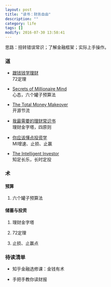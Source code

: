 ```yaml
---
layout: post
title: "读书：财务自由"
description: ""
category: life
tags: []
modify: 2016-07-30 13:58:41
---
```


思路：扭转错误常识；了解金融框架；实际上手操作。

### 道
+ [跟钱钱学理财](https://www.evernote.com/l/ADApjMvufXpE8avJHt7pTLldl-zKVVmFGC4)       
  72定理

+ [Secrets of Millionaire Mind](https://www.evernote.com/l/ADDMsAvEs_9CS7lTgxE3cy7hJTmH6cYoyRk)     
  心态，六个罐子预算法

+ [The Total Money Makeover](https://www.evernote.com/l/ADC0cGzrX0VG9YnNzQgRQaKBtr8TxbjNviE)     
  开源节流

+ [我最需要的理财常识书](https://www.evernote.com/l/ADCoGj_s9xlIMoG1xd6WSMjLyyih7JkT3y4)     
  理财金字塔，四原则

+ [你应该懂点投资学](https://www.evernote.com/l/ADAxY94RpA5GkLB92LL3VMSGxonzUQrWphA)     
  MI增速、止损、止赢

+ [The Intelligent Investor](https://www.evernote.com/l/ADDKj_8ehdVOdb-Hm3oQlOIOQNbykQ46e60)     
  知足长乐，长时定投


### 术

#### 预算
1. 六个罐子预算法

#### 储蓄与投资
1. 理财金字塔

2. 72定理

3. 止损、止赢点



### 待读清单

+ 知乎金融选修课：金钱有术

+ 手把手教你读财报
